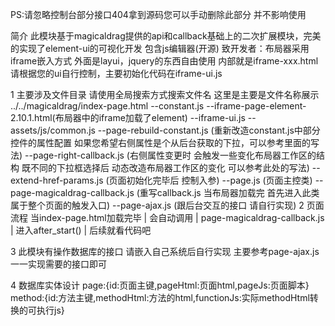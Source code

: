 PS:请忽略控制台部分接口404拿到源码您可以手动删除此部分 并不影响使用

简介
此模块基于magicaldrag提供的api和callback基础上的二次扩展模块，完美的实现了element-ui的可视化开发 包含js编辑器(开源)
致开发者：布局器采用iframe嵌入方式 外面是layui，jquery的东西自由使用
        内部就是iframe-xxx.html 请根据您的ui自行控制，主要初始化代码在iframe-ui.js


1 主要涉及文件目录 请使用全局搜索方式搜索文件名 这里是主要是文件名称展示
../../magicaldrag/index-page.html
    --constant.js
    --iframe-page-element-2.10.1.html(布局器中的iframe加载了element)
        --iframe-ui.js
        --assets/js/common.js
    --page-rebuild-constant.js (重新改造constant.js中部分控件的属性配置 如果您希望右侧属性是个从后台获取的下拉，可以参考里面的写法)
    --page-right-callback.js   (右侧属性变更时 会触发一些变化布局器工作区的结构 既不同的下拉框选择后 动态改造布局器工作区的变化 可以参考此处的写法)
    --extend-href-params.js    (页面初始化完毕后 控制入参)
    --page.js                   (页面主控类)
    --page-magicaldrag-callback.js (重写callback.js 当布局器加载完 首先进入此类 属于整个页面的触发入口)
    --page-ajax.js              (跟后台交互的接口 请自行实现)
2 页面流程
当index-page.html加载完毕
                |
             会自动调用
                |
 page-magicaldrag-callback.js
                |
                进入after_start()
                |
                后续就看代码吧

3 此模块有操作数据库的接口 请嵌入自己系统后自行实现
    主要参考page-ajax.js 一一实现需要的接口即可


4 数据库实体设计
    page:{id:页面主键,pageHtml:页面html,pageJs:页面脚本}
    method:{id:方法主键,methodHtml:方法的html,functionJs:实际methodHtml转换的可执行js}
